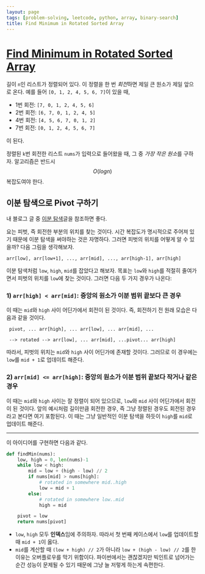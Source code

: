 ```yaml
---
layout: page
tags: [problem-solving, leetcode, python, array, binary-search]
title: Find Minimum in Rotated Sorted Array
---
```


# [Find Minimum in Rotated Sorted Array](https://leetcode.com/problems/find-minimum-in-rotated-sorted-array/)

 길이 `n`인 리스트가 정렬되어 있다. 이 정렬을 한 번 *회전*하면 제일 큰
 원소가 제일 앞으로 온다. 예를 들어 `[0, 1, 2, 4, 5, 6, 7]`이 있을 때,
  - 1번 회전: `[7, 0, 1, 2, 4, 5, 6]`
  - 2번 회전: `[6, 7, 0, 1, 2, 4, 5]`
  - 4번 회전: `[4, 5, 6, 7, 0, 1, 2]`
  - 7번 회전: `[0, 1, 2, 4, 5, 6, 7]`

 이 된다.

 정렬된 `k`번 회전한 리스트 `nums`가 입력으로 들어왔을 때, 그 중 *가장
 작은 원소*를 구하자. 알고리즘은 반드시 $$ O(log n) $$ 복잡도여야
 한다.

## 이분 탐색으로 Pivot 구하기

 내 블로그 글 중 [이분
 탐색](../../theory/binary-search/#binary-search-in-rotated-sorted-array)글을
 참조하면 좋다.

 요는 피벗, 즉 회전한 부분의 위치를 찾는 것이다. 시간 복잡도가
 명시적으로 주어져 있기 때문에 이분 탐색을 써야하는 것은
 자명하다. 그러면 피벗의 위치를 어떻게 알 수 있을까? 다음 그림을
 생각해보자.

```
arr[low], arr[low+1], ..., arr[mid], ..., arr[high-1], arr[high]
```

 이분 탐색처럼 `low`, `high`, `mid`를 잡았다고 해보자. 목표는 `low`와
 `high`를 적절히 줄여가면서 피벗의 위치를 `low`에 찾는 것이다. 그러면
 다음 두 가지 경우가 나온다:

### 1) `arr[high] < arr[mid]`: 중앙의 원소가 이분 범위 끝보다 큰 경우

 이 때는 `mid`와 `high` 사이 어딘가에서 회전이 된 것이다. 즉, 회전하기
 전 원래 모습은 다음과 같을 것이다.

```
 pivot, ... arr[high], ... arr[low], ... arr[mid], ...

 --> rotated --> arr[low], ... arr[mid], ...pivot... arr[high]
```

 따라서, 피벗의 위치는 `mid`와 `high` 사이 어딘가에 존재할
 것이다. 그러므로 이 경우에는 `low`를 `mid + 1`로 업데이트 해준다.

### 2) `arr[mid] <= arr[high]`: 중앙의 원소가 이분 범위 끝보다 작거나 같은 경우

 이 때는 `mid`와 `high` 사이는 잘 정렬이 되어 있으므로, `low`와 `mid`
 사이 어딘가에서 회전이 된 것이다. 앞의 예시처럼 길이만큼 회전한 경우,
 즉 그냥 정렬된 경우도 회전된 경우라고 본다면 여기 포함된다. 이 때는
 그냥 일반적인 이분 탐색을 하듯이 `high`를 `mid`로 업데이트 해준다.

---

 이 아이디어를 구현하면 다음과 같다.


```python
def findMin(nums):
    low, high = 0, len(nums)-1
    while low < high:
        mid = low + (high - low) // 2
        if nums[mid] > nums[high]:
            # rotated in somewhere mid..high
            low = mid + 1
        else:
            # rotated in somewhere low..mid
            high = mid

    pivot = low
    return nums[pivot]
```

 - `low`, `high` 모두 **인덱스**임에 주의하자. 따라서 첫 번째
   케이스에서 `low`를 업데이트할 때 `mid + 1`이 옳다.
 - `mid`를 계산할 때 `(low + high) // 2`가 아니라 `low + (high - low)
   // 2`를 한 이유는 오버플로우를 막기 위함이다. 파이썬에서는
   괜찮겠지만 빅인트로 넘어가는 순간 성능이 문제될 수 있기 때문에 그냥
   늘 저렇게 하는게 속편한다.
